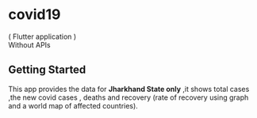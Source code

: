 # covid19
( Flutter application )<br>
      Without APIs

## Getting Started
This app provides the data for <b>Jharkhand State only</b> ,it shows total cases ,the new covid cases , deaths and recovery (rate of recovery using graph and a world map of affected countries).
